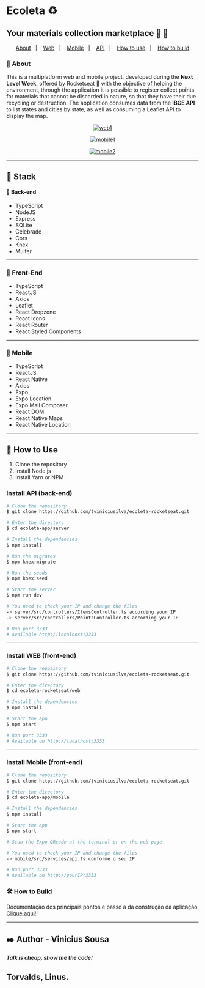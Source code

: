 # Ecoleta :recycle:

## Your materials collection marketplace :rocket: :purple_heart:


<p align="center">
    <a href="#scroll-about">About</a>&nbsp;&nbsp;&nbsp;|&nbsp;&nbsp;&nbsp;
    <a href="#nail_care-front-end">Web</a>&nbsp;&nbsp;&nbsp;|&nbsp;&nbsp;&nbsp;
    <a href="#iphone-mobile">Mobile</a>&nbsp;&nbsp;&nbsp;|&nbsp;&nbsp;&nbsp;
    <a href="#japanese_ogre-back-end">API</a>&nbsp;&nbsp;&nbsp;|&nbsp;&nbsp;&nbsp;
    <a href="#wave-how-to-use">How to use</a>&nbsp;&nbsp;&nbsp;|&nbsp;&nbsp;&nbsp;
    <a href="#how-to-build">How to build</a>
</p>

### :scroll: About

This is a multiplatform web and mobile project, developed during the <b>Next Level Week</b>, offered by Rocketseat :purple_heart: with the objective of helping the environment, through the application it is possible to register collect points for materials that cannot be discarded in nature, so that they have their due recycling or destruction. The application consumes data from the <b>IBGE API</b> to list states and cities by state, as well as consuming a Leaflet API to display the map.

<div align="center">

<a href="https://ibb.co/cDCrtJM"><img src="https://i.ibb.co/yWYQ50G/web1.jpg" alt="web1" border="0"></a>

<a href="https://imgbb.com/"><img src="https://i.ibb.co/XzGnwyV/mobile1.jpg" alt="mobile1" border="0"></a>

<a href="https://imgbb.com/"><img src="https://i.ibb.co/x384GyN/mobile2.jpg" alt="mobile2" border="0"></a>
</div>

---

## :rocket: Stack

#### :japanese_ogre: Back-end
- TypeScript
- NodeJS
- Express
- SQLite
- Celebrade
- Cors
- Knex
- Multer
---
### :nail_care: Front-End
- TypeScript
- ReactJS
- Axios
- Leaflet
- React Dropzone
- React Icons
- React Router
- React Styled Components
---
### :iphone: Mobile

- TypeScript
- ReactJS
- React Native
- Axios
- Expo
- Expo Location
- Expo Mail Composer
- React DOM
- React Native Maps
- React Native Location
---
## :wave: How to Use
1. Clone the repository
2. Install Node.js
3. Install Yarn or NPM

### Install API (back-end)

```bash
# Clone the repository
$ git clone https://github.com/tviniciusilva/ecoleta-rocketseat.git

# Enter the directory
$ cd ecoleta-app/server

# Install the dependencies
$ npm install

# Run the migrates
$ npm knex:migrate

# Run the seeds
$ npm knex:seed

# Start the server
$ npm run dev

# You need to check your IP and change the files 
-> server/src/controllers/ItemsController.ts according your IP
-> server/src/controllers/PointsController.ts according your IP

# Run port 3333
# Available http://localhost:3333

```
---
### Install WEB (front-end)

```bash
# Clone the repository
$ git clone https://github.com/tviniciusilva/ecoleta-rocketseat.git

# Enter the directory
$ cd ecoleta-rocketseat/web

# Install the dependencies
$ npm install

# Start the app
$ npm start

# Run port 3333
# Available on http://localhost:3333

```
---

### Install Mobile (front-end)

```bash
# Clone the repository
$ git clone https://github.com/tviniciusilva/ecoleta-rocketseat.git

# Enter the directory
$ cd ecoleta-app/mobile

# Install the dependencies
$ npm install

# Start the app
$ npm start

# Scan the Expo QRcode at the terminal or on the web page

# You need to check your IP and change the files 
-> mobile/src/services/api.ts conforme o seu IP

# Run port 3333
# Available on http://yourIP:3333

```

### 🛠 How to Build
Documentação dos principais pontos e passo a da construção da aplicação [Clique aqui!](https://www.notion.so/Next-Level-Week-2637ed1ec02443a3b4ba44e46ee05ce7)!

---

## :black_nib: Author - Vinicius Sousa

##### Talk is cheap, show me the code!
Torvalds, Linus.
---
